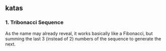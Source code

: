 ## katas

### 1. Tribonacci Sequence
As the name may already reveal, it works basically like a Fibonacci, but summing the last 3 (instead of 2) numbers of the sequence to generate the next.
